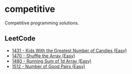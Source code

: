 # competitive

Competitive programming solutions.

## LeetCode

* [1431 - Kids With the Greatest Number of Candies (Easy)](./leetcode/e_1431.cpp)
* [1470 - Shuffle the Array (Easy)](./leetcode/e_1470.cpp)
* [1480 - Running Sum of 1d Array (Easy)](./leetcode/e_1480.cpp)
* [1512 - Number of Good Pairs (Easy)](./leetcode/e_1512.cpp)
